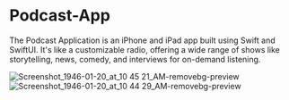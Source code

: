 # Podcast-App
 The Podcast Application is an iPhone and iPad app built using Swift and SwiftUI. It's like a customizable radio, offering a wide range of shows like storytelling, news, comedy, and interviews for on-demand listening.


 ![Screenshot_1946-01-20_at_10 45 21_AM-removebg-preview](https://github.com/Bhargav-92/Podcast-App/assets/77744221/12329677-e138-4ed9-ac32-8a1325503796)
![Screenshot_1946-01-20_at_10 44 29_AM-removebg-preview](https://github.com/Bhargav-92/Podcast-App/assets/77744221/377943c5-d5f1-4dbf-8f4f-60bc76ac5b29)
